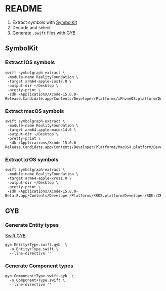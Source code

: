 # README

1. Extract symbols with [SymbolKit](https://github.com/apple/swift-docc-symbolkit)
2. Decode and select
3. Generate `.swift` files with GYB

## SymbolKit

### Extract iOS symbols

```
swift symbolgraph-extract \
 -module-name RealityFoundation \
 -target arm64-apple-ios17.0 \
 -output-dir ~/Desktop \
 -pretty-print \
 -sdk /Applications/Xcode-15.0.0-Release.Candidate.app/Contents/Developer/Platforms/iPhoneOS.platform/Developer/SDKs/iPhoneOS17.0.sdk
```

### Extract macOS symbols

```
swift symbolgraph-extract \
 -module-name RealityFoundation \
 -target arm64-apple-macos14.0 \
 -output-dir ~/Desktop \
 -pretty-print \
 -sdk /Applications/Xcode-15.0.0-Release.Candidate.app/Contents/Developer/Platforms/MacOSX.platform/Developer/SDKs/MacOSX14.0.sdk
```
 
### Extract xrOS symbols

```
swift symbolgraph-extract \
 -module-name RealityFoundation \
 -target arm64-apple-xros1.0 \
 -output-dir ~/Desktop \
 -pretty-print \
 -sdk /Applications/Xcode-15.0.0-Beta.8.app/Contents/Developer/Platforms/XROS.platform/Developer/SDKs/XROS1.0.sdk
```

## GYB

### Generate Entity types

[Swift GYB](https://nshipster.com/swift-gyb/)

```
gyb Entity+Type.swift.gyb  \
  -o Entity+Type.swift \
  --line-directive ''
```

### Generate Component types

```
gyb Component+Type.swift.gyb  \
  -o Component+Type.swift \
  --line-directive ''
```

